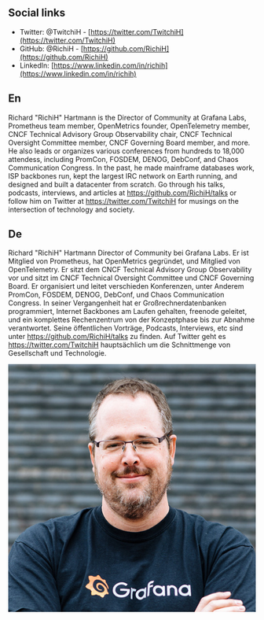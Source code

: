 ## Social links
* Twitter: @TwitchiH - [https://twitter.com/TwitchiH](https://twitter.com/TwitchiH)
* GitHub: @RichiH - [https://github.com/RichiH](https://github.com/RichiH)
* LinkedIn: [https://www.linkedin.com/in/richih](https://www.linkedin.com/in/richih)

## En
Richard "RichiH" Hartmann is the Director of Community at Grafana Labs, Prometheus team member, OpenMetrics founder, OpenTelemetry member, CNCF Technical Advisory Group Observability chair, CNCF Technical Oversight Committee member, CNCF Governing Board member, and more.
He also leads or organizes various conferences from hundreds to 18,000 attendess, including PromCon, FOSDEM, DENOG, DebConf, and Chaos Communication Congress.
In the past, he made mainframe databases work, ISP backbones run, kept the largest IRC network on Earth running, and designed and built a datacenter from scratch.
Go through his talks, podcasts, interviews, and articles at https://github.com/RichiH/talks or follow him on Twitter at https://twitter.com/TwitchiH for musings on the intersection of technology and society.

## De
Richard "RichiH" Hartmann Director of Community bei Grafana Labs. Er ist Mitglied von Prometheus, hat OpenMetrics gegründet, und Mitglied von OpenTelemetry. Er sitzt dem CNCF Technical Advisory Group Observability vor und sitzt im CNCF Technical Oversight Committee und CNCF Governing Board. Er organisiert und leitet verschieden Konferenzen, unter Anderem PromCon, FOSDEM, DENOG, DebConf, und Chaos Communication Congress. In seiner Vergangenheit hat er Großrechnerdatenbanken programmiert, Internet Backbones am Laufen gehalten, freenode geleitet, und ein komplettes Rechenzentrum von der Konzeptphase bis zur Abnahme verantwortet. Seine öffentlichen Vorträge, Podcasts, Interviews, etc sind unter https://github.com/RichiH/talks zu finden. Auf Twitter geht es https://twitter.com/TwitchiH hauptsächlich um die Schnittmenge von Gesellschaft und Technologie.

![](richih.jpg)
